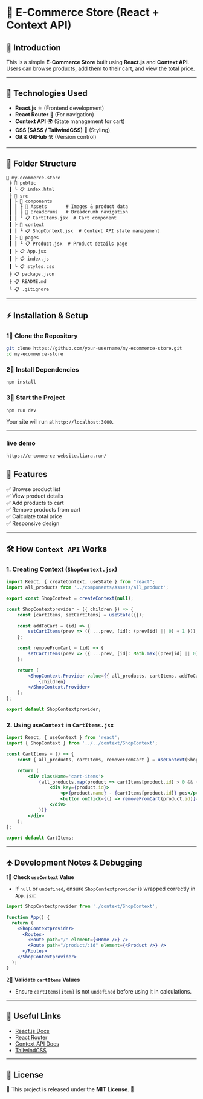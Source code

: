 # 🛒 E-Commerce Store (React + Context API)

## 📌 Introduction
This is a simple **E-Commerce Store** built using **React.js** and **Context API**. Users can browse products, add them to their cart, and view the total price.

---

## 🚀 Technologies Used
- **React.js** ⚛️ (Frontend development)  
- **React Router** 🔀 (For navigation)  
- **Context API** 🌍 (State management for cart)  
- **CSS (SASS / TailwindCSS)** 🎨 (Styling)  
- **Git & GitHub** 🛠️ (Version control)  

---

## 💁 Folder Structure
```
📆 my-ecommerce-store
 ├ 📂 public
 ┃ └ 📋 index.html
 ├ 📂 src
 ┃ ├ 📂 components
 ┃ ┃ ├ 📂 Assets       # Images & product data
 ┃ ┃ ├ 📂 Breadcrums   # Breadcrumb navigation
 ┃ ┃ └ 📋 CartItems.jsx  # Cart component
 ┃ ├ 📂 context
 ┃ ┃ └ 📋 ShopContext.jsx  # Context API state management
 ┃ ├ 📂 pages
 ┃ ┃ └ 📋 Product.jsx  # Product details page
 ┃ ├ 📋 App.jsx
 ┃ ├ 📋 index.js
 ┃ └ 📋 styles.css
 ├ 📋 package.json
 ├ 📋 README.md
 └ 📋 .gitignore
```

---

## ⚡ Installation & Setup
### 1⃣ Clone the Repository
```bash
git clone https://github.com/your-username/my-ecommerce-store.git
cd my-ecommerce-store
```

### 2⃣ Install Dependencies
```bash
npm install
```

### 3⃣ Start the Project
```bash
npm run dev
```
Your site will run at `http://localhost:3000`.

---
### live demo 
`https://e-commerce-website.liara.run/`
## 🎯 Features
✅ Browse product list  
✅ View product details  
✅ Add products to cart  
✅ Remove products from cart  
✅ Calculate total price  
✅ Responsive design  

---

## 🛠 How `Context API` Works
### **1. Creating Context (`ShopContext.jsx`)**
```jsx
import React, { createContext, useState } from "react";
import all_products from '../components/Assets/all_product';

export const ShopContext = createContext(null);

const ShopContextprovider = ({ children }) => {
    const [cartItems, setCartItems] = useState({});

    const addToCart = (id) => {
        setCartItems(prev => ({ ...prev, [id]: (prev[id] || 0) + 1 }));
    };

    const removeFromCart = (id) => {
        setCartItems(prev => ({ ...prev, [id]: Math.max((prev[id] || 0) - 1, 0) }));
    };

    return (
        <ShopContext.Provider value={{ all_products, cartItems, addToCart, removeFromCart }}>
            {children}
        </ShopContext.Provider>
    );
};

export default ShopContextprovider;
```

### **2. Using `useContext` in `CartItems.jsx`**
```jsx
import React, { useContext } from 'react';
import { ShopContext } from '../../context/ShopContext';

const CartItems = () => {
    const { all_products, cartItems, removeFromCart } = useContext(ShopContext);

    return (
        <div className='cart-items'>
            {all_products.map(product => cartItems[product.id] > 0 && (
                <div key={product.id}>
                    <p>{product.name} - {cartItems[product.id]} pcs</p>
                    <button onClick={() => removeFromCart(product.id)}>❌ Remove</button>
                </div>
            ))}
        </div>
    );
};

export default CartItems;
```

---

## 🛧 Development Notes & Debugging
1⃣ **Check `useContext` Value**  
- If `null` or `undefined`, ensure `ShopContextprovider` is wrapped correctly in `App.jsx`:
```jsx
import ShopContextprovider from './context/ShopContext';

function App() {
  return (
    <ShopContextprovider>
      <Routes>
        <Route path="/" element={<Home />} />
        <Route path="/product/:id" element={<Product />} />
      </Routes>
    </ShopContextprovider>
  );
}
```

2⃣ **Validate `cartItems` Values**  
- Ensure `cartItems[item]` is not `undefined` before using it in calculations.

---

## 🔗 Useful Links
- [React.js Docs](https://react.dev/)
- [React Router](https://reactrouter.com/en/main)
- [Context API Docs](https://react.dev/reference/react/useContext)
- [TailwindCSS](https://tailwindcss.com/)

---

## 🐜 License
📄 This project is released under the **MIT License**. 🚀

